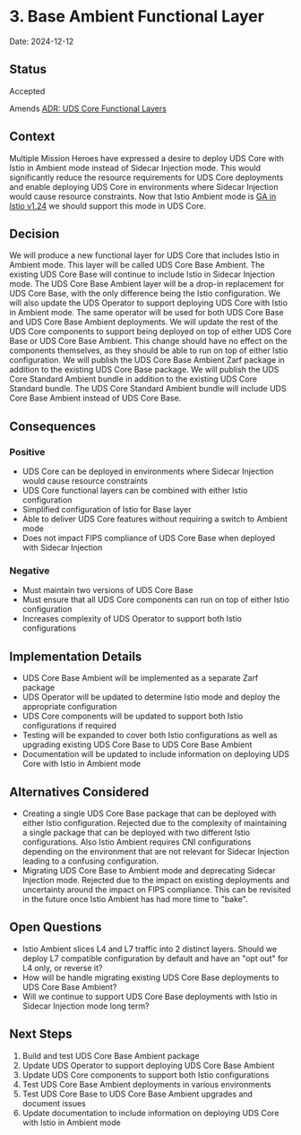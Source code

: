 # 3. Base Ambient Functional Layer

Date: 2024-12-12

## Status

Accepted

Amends [ADR: UDS Core Functional Layers](0002-uds-core-functional-layers.md)

## Context

Multiple Mission Heroes have expressed a desire to deploy UDS Core with Istio in Ambient mode instead of Sidecar Injection mode. This would significantly reduce the resource requirements for UDS Core deployments and enable deploying UDS Core in environments where Sidecar Injection would cause resource constraints. Now that Istio Ambient mode is [GA in Istio v1.24](https://istio.io/latest/blog/2024/ambient-reaches-ga/) we should support this mode in UDS Core.

## Decision

We will produce a new functional layer for UDS Core that includes Istio in Ambient mode. This layer will be called UDS Core Base Ambient. The existing UDS Core Base will continue to include Istio in Sidecar Injection mode. The UDS Core Base Ambient layer will be a drop-in replacement for UDS Core Base, with the only difference being the Istio configuration.
We will also update the UDS Operator to support deploying UDS Core with Istio in Ambient mode. The same operator will be used for both UDS Core Base and UDS Core Base Ambient deployments.
We will update the rest of the UDS Core components to support being deployed on top of either UDS Core Base or UDS Core Base Ambient. This change should have no effect on the components themselves, as they should be able to run on top of either Istio configuration.
We will publish the UDS Core Base Ambient Zarf package in addition to the existing UDS Core Base package.
We will publish the UDS Core Standard Ambient bundle in addition to the existing UDS Core Standard bundle. The UDS Core Standard Ambient bundle will include UDS Core Base Ambient instead of UDS Core Base.

## Consequences

### Positive

- UDS Core can be deployed in environments where Sidecar Injection would cause resource constraints
- UDS Core functional layers can be combined with either Istio configuration
- Simplified configuration of Istio for Base layer
- Able to deliver UDS Core features without requiring a switch to Ambient mode
- Does not impact FIPS compliance of UDS Core Base when deployed with Sidecar Injection

### Negative

- Must maintain two versions of UDS Core Base
- Must ensure that all UDS Core components can run on top of either Istio configuration
- Increases complexity of UDS Operator to support both Istio configurations

## Implementation Details

- UDS Core Base Ambient will be implemented as a separate Zarf package
- UDS Operator will be updated to determine Istio mode and deploy the appropriate configuration
- UDS Core components will be updated to support both Istio configurations if required
- Testing will be expanded to cover both Istio configurations as well as upgrading existing UDS Core Base to UDS Core Base Ambient
- Documentation will be updated to include information on deploying UDS Core with Istio in Ambient mode

## Alternatives Considered

- Creating a single UDS Core Base package that can be deployed with either Istio configuration. Rejected due to the complexity of maintaining a single package that can be deployed with two different Istio configurations. Also Istio Ambient requires CNI configurations depending on the environment that are not relevant for Sidecar Injection leading to a confusing configuration.
- Migrating UDS Core Base to Ambient mode and deprecating Sidecar Injection mode. Rejected due to the impact on existing deployments and uncertainty around the impact on FIPS compliance. This can be revisited in the future once Istio Ambient has had more time to "bake".

## Open Questions

- Istio Ambient slices L4 and L7 traffic into 2 distinct layers. Should we deploy L7 compatible configuration by default and have an "opt out" for L4 only, or reverse it?
- How will be handle migrating existing UDS Core Base deployments to UDS Core Base Ambient?
- Will we continue to support UDS Core Base deployments with Istio in Sidecar Injection mode long term?

## Next Steps

1. Build and test UDS Core Base Ambient package
1. Update UDS Operator to support deploying UDS Core Base Ambient
1. Update UDS Core components to support both Istio configurations
1. Test UDS Core Base Ambient deployments in various environments
1. Test UDS Core Base to UDS Core Base Ambient upgrades and document issues
1. Update documentation to include information on deploying UDS Core with Istio in Ambient mode
